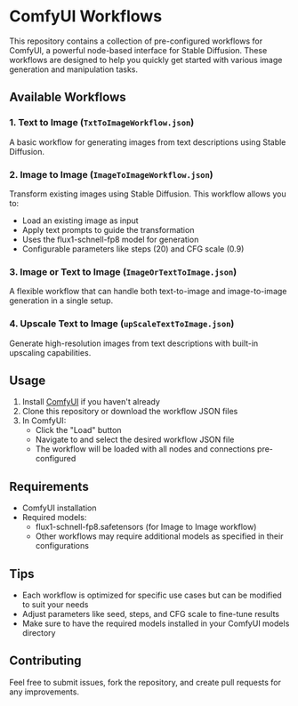 # ComfyUI Workflows

This repository contains a collection of pre-configured workflows for ComfyUI, a powerful node-based interface for Stable Diffusion. These workflows are designed to help you quickly get started with various image generation and manipulation tasks.

## Available Workflows

### 1. Text to Image (`TxtToImageWorkflow.json`)
A basic workflow for generating images from text descriptions using Stable Diffusion.

### 2. Image to Image (`ImageToImageWorkflow.json`)
Transform existing images using Stable Diffusion. This workflow allows you to:
- Load an existing image as input
- Apply text prompts to guide the transformation
- Uses the flux1-schnell-fp8 model for generation
- Configurable parameters like steps (20) and CFG scale (0.9)

### 3. Image or Text to Image (`ImageOrTextToImage.json`)
A flexible workflow that can handle both text-to-image and image-to-image generation in a single setup.

### 4. Upscale Text to Image (`upScaleTextToImage.json`)
Generate high-resolution images from text descriptions with built-in upscaling capabilities.

## Usage

1. Install [ComfyUI](https://github.com/comfyanonymous/ComfyUI) if you haven't already
2. Clone this repository or download the workflow JSON files
3. In ComfyUI:
   - Click the "Load" button
   - Navigate to and select the desired workflow JSON file
   - The workflow will be loaded with all nodes and connections pre-configured

## Requirements

- ComfyUI installation
- Required models:
  - flux1-schnell-fp8.safetensors (for Image to Image workflow)
  - Other workflows may require additional models as specified in their configurations

## Tips

- Each workflow is optimized for specific use cases but can be modified to suit your needs
- Adjust parameters like seed, steps, and CFG scale to fine-tune results
- Make sure to have the required models installed in your ComfyUI models directory

## Contributing

Feel free to submit issues, fork the repository, and create pull requests for any improvements.
